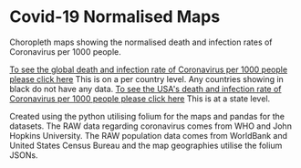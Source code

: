 # Covid-19 Normalised Maps

Choropleth maps showing the normalised death and infection rates of Coronavirus per 1000 people.


<a href="https://hawaza.github.io/Covid-19_Normalised_Maps/World_Covid_Map.html">To see the global death and infection rate of Coronavirus per 1000 people please click here</a>  This is on a per country level.  Any countries showing in black do not have any data.
<a href="https://hawaza.github.io/Covid-19_Normalised_Maps/USA_Covid_Map.html">To see the USA's death and infection rate of Coronavirus per 1000 people please click here</a>  This is at a state level.

Created using the python utilising folium for the maps and pandas for the datasets.  The RAW data regarding coronavirus comes from WHO and John Hopkins University.  The RAW population data comes from WorldBank and United States Census Bureau and the map geographies utilise the folium JSONs.
